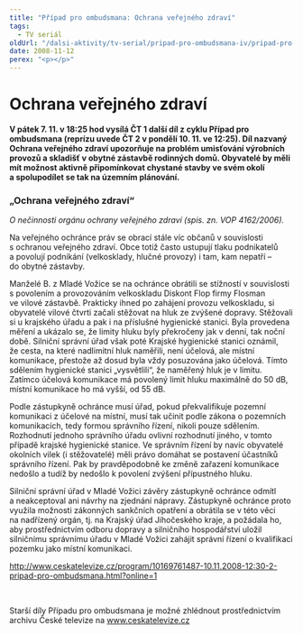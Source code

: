 ```yaml
---
title: "Případ pro ombudsmana: Ochrana veřejného zdraví"
tags:
  - TV seriál
oldUrl: "/dalsi-aktivity/tv-serial/pripad-pro-ombudsmana-iv/pripad-pro-ombudsmana-ochrana-verejneho-zdravi/"
date: 2008-11-12
perex: "<p></p>"
---
```


<!-- imported from the old website -->

<h1 class="Nadpis1">Ochrana veřejného zdraví</h1><p class="Normln-web"><span style="FONT-WEIGHT: bold">V pátek </span><span style="FONT-WEIGHT: bold">7</span><span style="FONT-WEIGHT: bold">. </span><span style="FONT-WEIGHT: bold">11</span><span style="FONT-WEIGHT: bold">. v 18:25 hod </span><span style="FONT-WEIGHT: bold">vysílá </span><span style="FONT-WEIGHT: bold">ČT 1 další díl </span><span style="FONT-WEIGHT: bold">z </span><span style="FONT-WEIGHT: bold">cyklu Případ pro ombudsmana (reprízu </span><span style="FONT-WEIGHT: bold">uvede</span><span style="FONT-WEIGHT: bold"> ČT 2 v pondělí </span><span style="FONT-WEIGHT: bold">10</span><span style="FONT-WEIGHT: bold">. </span><span style="FONT-WEIGHT: bold">11</span><span style="FONT-WEIGHT: bold">. ve 12</span><span style="FONT-WEIGHT: bold">:</span><span style="FONT-WEIGHT: bold">25). </span><span style="FONT-WEIGHT: bold">Díl nazvaný </span><span style="FONT-WEIGHT: bold">Ochrana veřejného zdraví</span><span style="FONT-WEIGHT: bold"> </span><span style="FONT-WEIGHT: bold">upozorňuje na problém umisťování výrobních provozů a skladišť v obytné zástavbě rodinných domů. Obyvatelé by měli mít možnost aktivně připomínkovat chystané stavby ve svém okolí a spolupodílet se tak na územním plánování.</span></p><h3 class="Nadpis2">„Ochrana veřejného zdraví“</h3><p class="Normln-web"><span style="FONT-STYLE: italic">O</span><span style="FONT-STYLE: italic"> </span><span style="FONT-STYLE: italic">nečinnosti orgánu ochrany veřejného zdraví</span><span style="FONT-STYLE: italic"> </span><span style="FONT-STYLE: italic">(spis. zn. VOP </span><span style="FONT-STYLE: italic">4162</span><span style="FONT-STYLE: italic">/200</span><span style="FONT-STYLE: italic">6</span><span style="FONT-STYLE: italic">). </span></p><p class="Normln-web">Na veřejného ochránce práv se obrací stále víc občanů v souvislosti s ochranou veřejného zdraví. Obce totiž často ustupují tlaku podnikatelů a povolují podnikání (velkosklady, hlučné provozy) i tam, kam nepatří – do obytné zástavby.</p><p class="Normln-web">Manželé B. z Mladé Vožice se na ochránce obrátili se stížností v souvislosti s povolením a provozováním velkoskladu Diskont Flop firmy Flosman ve vilové zástavbě. Prakticky ihned po zahájení provozu velkoskladu, si obyvatelé vilové čtvrti začali stěžovat na hluk ze zvýšené dopravy. Stěžovali si u krajského úřadu a pak i na příslušné hygienické stanici. Byla provedena měření a ukázalo se, že limity hluku byly překročeny jak v denní, tak noční době. Silniční správní úřad však poté Krajské hygienické stanici oznámil, že cesta, na které nadlimitní hluk naměřili, není účelová, ale místní komunikace, přestože až dosud byla vždy posuzována jako účelová. Tímto sdělením hygienické stanici „vysvětlili“, že naměřený hluk je v limitu. Zatímco účelová komunikace má povolený limit hluku maximálně do 50 dB, místní komunikace ho má vyšší, od 55 dB.</p><p class="Normln-web">Podle zástupkyně ochránce musí úřad, pokud překvalifikuje pozemní komunikaci z účelové na místní, musí tak učinit podle zákona o pozemních komunikacích, tedy formou správního řízení, nikoli pouze sdělením. Rozhodnutí jednoho správního úřadu ovlivní rozhodnutí jiného, v tomto případě krajské hygienické stanice. Ve správním řízení by navíc obyvatelé okolních vilek (i stěžovatelé) měli právo domáhat se postavení účastníků správního řízení. Pak by pravděpodobně ke změně zařazení komunikace nedošlo a tudíž by nedošlo k povolení zvýšení přípustného hluku.</p><p class="Normln-web">Silniční správní úřad v Mladé Vožici závěry zástupkyně ochránce odmítl a neakceptoval ani návrhy na zjednání nápravy. Zástupkyně ochránce proto využila možnosti zákonných sankčních opatření a obrátila se v této věci na nadřízený orgán, tj. na Krajský úřad Jihočeského kraje, a požádala ho, aby prostřednictvím odboru dopravy a silničního hospodářství uložil silničnímu správnímu úřadu v Mladé Vožici zahájit správní řízení o kvalifikaci pozemku jako místní komunikaci.</p><p class="Normln-web"><a title="Otevření do nového okna" href="http://www.ceskatelevize.cz/program/10169761487-10.11.2008-12:30-2-pripad-pro-ombudsmana.html?online=1" target="_blank">http://www.ceskatelevize.cz/program/10169761487-10.11.2008-12:30-2-pripad-pro-ombudsmana.html?online=1</a> <img alt="" src="https://www.ochrance.cz/typo3/ext/od_linkdesc/icons/external.gif" class="od_linkdesc_icon_external" /></p><p class="Normln-web"> </p><p class="Normln-web">Starší díly Případu pro ombudsmana je možné zhlédnout prostřednictvím archivu České televize na <a href="../../TISKOVÉ%20ZPRÁVY%202008/www.ceskatelevize.cz">www.ceskatelevize.cz</a></p><p class="Normln"> </p>
